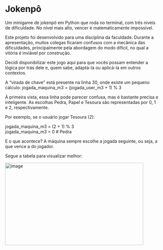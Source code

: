# Jokenpô

Um minigame de jokenpô em Python que roda no terminal, com três níveis de dificuldade. No nível mais alto, vencer é matematicamente impossível.

Este projeto foi desenvolvido para uma disciplina da faculdade. Durante a apresentação, muitos colegas ficaram confusos com a mecânica das dificuldades, principalmente pela abordagem do modo difícil, no qual a vitória é inviável por construção.

Decidi disponibilizar este jogo aqui para que vocês possam entender a lógica por trás dele e, quem sabe, adaptá-la ou aplicá-la em outros contextos.

A “virada de chave” está presente na linha 30, onde existe um pequeno cálculo:
jogada_maquina_m3 = (jogada_user_m3 + 1) % 3


À primeira vista, essa linha pode parecer confusa, mas é bastante precisa e inteligente. As escolhas Pedra, Papel e Tesoura são representadas por 0, 1 e 2, respectivamente.

Por exemplo, se o usuário jogar Tesoura (2):

jogada_maquina_m3 = (2 + 1) % 3  
jogada_maquina_m3 = 0  # Pedra


E o que acontece? A máquina sempre escolhe a jogada seguinte, ou seja, a que vence a do jogador.

Segue a tabela para visualizar melhor:

<img width="451" height="269" alt="image" src="https://github.com/user-attachments/assets/62ef92ee-2f38-4c03-80d6-165bf7e5acf9" />
